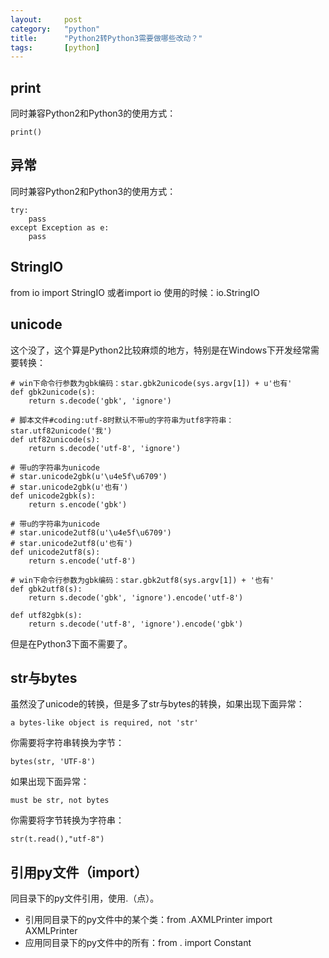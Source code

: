 ```yaml
---
layout:		post
category:	"python"
title:		"Python2转Python3需要做哪些改动？"
tags:		[python]
---
```


## print
同时兼容Python2和Python3的使用方式：
```
print()
```

## 异常
同时兼容Python2和Python3的使用方式：
```
try:
	pass
except Exception as e:
	pass
```

## StringIO
from io import StringIO
或者import io
使用的时候：io.StringIO

## unicode
这个没了，这个算是Python2比较麻烦的地方，特别是在Windows下开发经常需要转换：
```
# win下命令行参数为gbk编码：star.gbk2unicode(sys.argv[1]) + u'也有'
def gbk2unicode(s):
    return s.decode('gbk', 'ignore')

# 脚本文件#coding:utf-8时默认不带u的字符串为utf8字符串：star.utf82unicode('我')
def utf82unicode(s):
    return s.decode('utf-8', 'ignore')

# 带u的字符串为unicode
# star.unicode2gbk(u'\u4e5f\u6709')
# star.unicode2gbk(u'也有')
def unicode2gbk(s):
    return s.encode('gbk')

# 带u的字符串为unicode
# star.unicode2utf8(u'\u4e5f\u6709')
# star.unicode2utf8(u'也有')
def unicode2utf8(s):
    return s.encode('utf-8')

# win下命令行参数为gbk编码：star.gbk2utf8(sys.argv[1]) + '也有'
def gbk2utf8(s):
    return s.decode('gbk', 'ignore').encode('utf-8')

def utf82gbk(s):
    return s.decode('utf-8', 'ignore').encode('gbk')
```
但是在Python3下面不需要了。

## str与bytes
虽然没了unicode的转换，但是多了str与bytes的转换，如果出现下面异常：
```
a bytes-like object is required, not 'str'
```
你需要将字符串转换为字节：
```
bytes(str, 'UTF-8')
```
如果出现下面异常：
```
must be str, not bytes
```
你需要将字节转换为字符串：
```
str(t.read(),"utf-8")
```

## 引用py文件（import）
同目录下的py文件引用，使用.（点）。
- 引用同目录下的py文件中的某个类：from .AXMLPrinter import AXMLPrinter
- 应用同目录下的py文件中的所有：from . import Constant